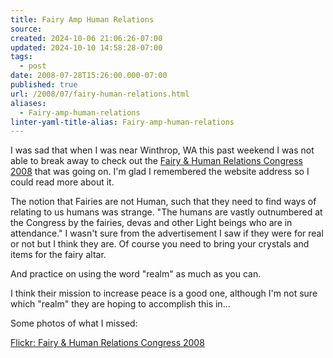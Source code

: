 ```yaml
---
title: Fairy Amp Human Relations
source: 
created: 2024-10-06 21:06:26-07:00
updated: 2024-10-10 14:58:28-07:00
tags:
  - post
date: 2008-07-28T15:26:00.000-07:00
published: true
url: /2008/07/fairy-human-relations.html
aliases:
  - Fairy-amp-human-relations
linter-yaml-title-alias: Fairy-amp-human-relations
---
```



I was sad that when I was near Winthrop, WA this past weekend I was not able to break away to check out the [Fairy & Human Relations Congress 2008](https://www.fairycongress.com/) that was going on. I'm glad I remembered the website address so I could read more about it.  
  
The notion that Fairies are not Human, such that they need to find ways of relating to us humans was strange. "The humans are vastly outnumbered at the Congress by the fairies, devas and other Light beings who are in attendance." I wasn't sure from the advertisement I saw if they were for real or not but I think they are. Of course you need to bring your crystals and items for the fairy altar.  
  
And practice on using the word "realm" as much as you can.  
  
I think their mission to increase peace is a good one, although I'm not sure which "realm" they are hoping to accomplish this in...  
  
Some photos of what I missed:  

[Flickr: Fairy & Human Relations Congress 2008](https://www.flickr.com/groups/fairycongress2008/)